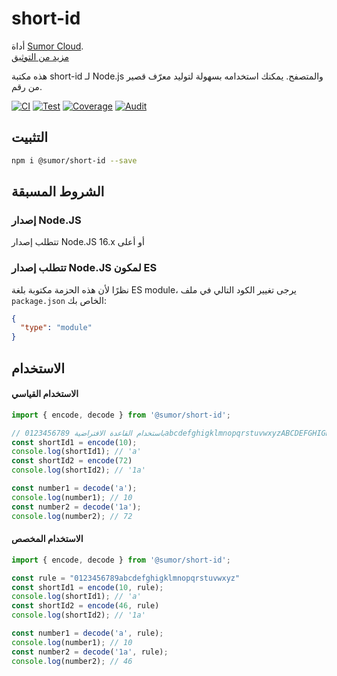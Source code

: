 # short-id

أداة [Sumor Cloud](https://sumor.cloud).  
[مزيد من التوثيق](https://sumor.cloud)

هذه مكتبة short-id لـ Node.js والمتصفح.
يمكنك استخدامه بسهولة لتوليد معرّف قصير من رقم.

[![CI](https://github.com/sumor-cloud/short-id/actions/workflows/ci.yml/badge.svg)](https://github.com/sumor-cloud/short-id/actions/workflows/ci.yml)
[![Test](https://github.com/sumor-cloud/short-id/actions/workflows/ut.yml/badge.svg)](https://github.com/sumor-cloud/short-id/actions/workflows/ut.yml)
[![Coverage](https://github.com/sumor-cloud/short-id/actions/workflows/coverage.yml/badge.svg)](https://github.com/sumor-cloud/short-id/actions/workflows/coverage.yml)
[![Audit](https://github.com/sumor-cloud/short-id/actions/workflows/audit.yml/badge.svg)](https://github.com/sumor-cloud/short-id/actions/workflows/audit.yml)

## التثبيت

```bash
npm i @sumor/short-id --save
```

## الشروط المسبقة

### إصدار Node.JS

تتطلب إصدار Node.JS 16.x أو أعلى

### تتطلب إصدار Node.JS لمكون ES

نظرًا لأن هذه الحزمة مكتوبة بلغة ES module،
يرجى تغيير الكود التالي في ملف `package.json` الخاص بك:

```json
{
  "type": "module"
}
```

## الاستخدام

#### الاستخدام القياسي
```js
import { encode, decode } from '@sumor/short-id';

// باستخدام القاعدة الافتراضية 0123456789abcdefghigklmnopqrstuvwxyzABCDEFGHIGKLMNOPQRSTUVWXYZ
const shortId1 = encode(10);
console.log(shortId1); // 'a'
const shortId2 = encode(72)
console.log(shortId2); // '1a'

const number1 = decode('a');
console.log(number1); // 10
const number2 = decode('1a');
console.log(number2); // 72
```

#### الاستخدام المخصص
```js
import { encode, decode } from '@sumor/short-id';

const rule = "0123456789abcdefghigklmnopqrstuvwxyz"
const shortId1 = encode(10, rule);
console.log(shortId1); // 'a'
const shortId2 = encode(46, rule)
console.log(shortId2); // '1a'

const number1 = decode('a', rule);
console.log(number1); // 10
const number2 = decode('1a', rule);
console.log(number2); // 46

```